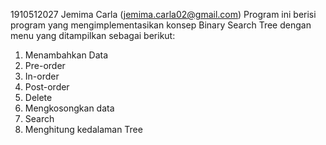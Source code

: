 1910512027 Jemima Carla (jemima.carla02@gmail.com)
Program ini berisi program yang mengimplementasikan konsep Binary Search Tree dengan menu yang ditampilkan sebagai berikut:
1. Menambahkan Data
2. Pre-order
3. In-order
4. Post-order
5. Delete
6. Mengkosongkan data
7. Search
8. Menghitung kedalaman Tree
